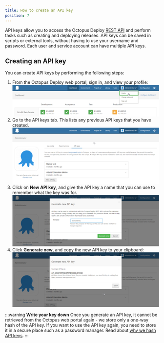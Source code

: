 ```yaml
---
title: How to create an API key
position: 7
---
```



API keys allow you to access the Octopus Deploy [REST API](/docs/api-and-integration/octopus-rest-api.md) and perform tasks such as creating and deploying releases. API keys can be saved in scripts or external tools, without having to use your username and password. Each user and service account can have multiple API keys.

## Creating an API key


You can create API keys by performing the following steps:

1. From the Octopus Deploy web portal, sign in, and view your profile:
![](/docs/images/3048149/3278114.png "width=500")
2. Go to the API keys tab. This lists any previous API keys that you have created. 
![](/docs/images/3048149/3278113.png "width=500")
3. Click on **New API key**, and give the API key a name that you can use to remember what the key was for. 
![](/docs/images/3048149/3278112.png "width=500")
4. Click **Generate new**, and copy the new API key to your clipboard:
![](/docs/images/3048149/3278111.png "width=500")


:::warning
**Write your key down**
Once you generate an API key, it cannot be retrieved from the Octopus web portal again - we store only a one-way hash of the API key. If you want to use the API key again, you need to store it in a secure place such as a password manager. Read about [why we hash API keys](https://octopusdeploy.com/blog/hashing-api-keys).
:::
